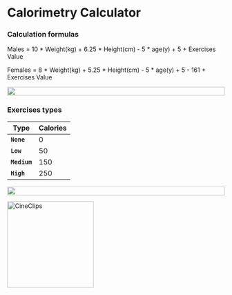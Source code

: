 # Calorimetry Calculator


### Calculation formulas

Males = 10 * Weight(kg) + 6.25 * Height(cm) - 5 * age(y) + 5 + Exercises Value

Females = 8 * Weight(kg) + 5.25 * Height(cm) - 5 * age(y) + 5 - 161 + Exercises Value

<p align="center">
<img src="https://i.imgur.com/dBaSKWF.gif" height="20" width="100%">

### **Exercises types**
**Type** | **Calories**
------------- | -------------
**`None`**  | 0
**`Low`**  | 50
**`Medium`**  | 150
**`High`**  | 250

<p align="center">
<img src="https://i.imgur.com/dBaSKWF.gif" height="20" width="100%">

<p align="left">
<img width="200" alt="CineClips" src="https://kept.com.ua/image/Nqq/Снимок_экрана_2023-03-17_в_19.28.20.png">
